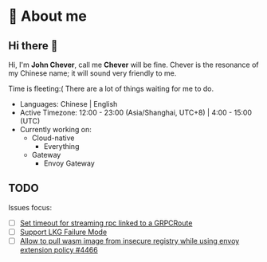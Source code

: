 # :rocket: About me

## Hi there 👋

Hi, I'm **John Chever**, call me **Chever** will be fine. Chever is the resonance of my Chinese name; it will sound very friendly to me.

Time is fleeting:( There are a lot of things waiting for me to do.

- Languages: Chinese | English
- Active Timezone: 12:00 - 23:00 (Asia/Shanghai, UTC+8) | 4:00 - 15:00 (UTC)
- Currently working on:
  - Cloud-native
    - Everything
  - Gateway
    - Envoy Gateway

## TODO

Issues focus:

- [ ] [Set timeout for streaming rpc linked to a GRPCRoute](https://github.com/envoyproxy/gateway/issues/5446)
- [ ] [Support LKG Failure Mode](https://github.com/envoyproxy/gateway/issues/5468)
- [ ] [Allow to pull wasm image from insecure registry while using envoy extension policy #4466](https://github.com/envoyproxy/gateway/issues/4466)

<!-- ## 📊 Stats

![profile-3d-contrib](./profile-3d-contrib/profile-gitblock.svg) -->

<!--
**Chever-John/Chever-John** is a ✨ _special_ ✨ repository because its `README.md` (this file) appears on your GitHub profile.

Here are some ideas to get you started:

- 🌱 I’m currently learning OS/NetWork
- 👯 I’m looking to collaborate on ...
- 🤔 I’m looking for help with ...
- 💬 Ask me about ...
- 📫 How to reach me: ...
- 😄 Pronouns: ...
- ⚡ Fun fact: ...
-->
